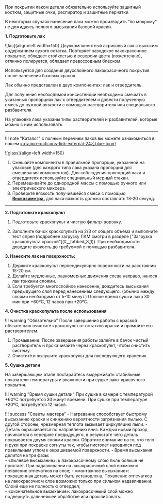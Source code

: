 При покрытии лаком детали обязательно используйте защитный костюм, защитные очки, респиратор и защитные перчатки.

В некоторых случаях нанесение лака можно производить "по мокрому" не дожидаясь полного высыхания базовой краски.

__1. Подготовьте лак__ 

![lac]{align=left width=150}
Двухкомпонентный акриловый лак с высоким содержанием сухого остатка. Повторяет заводское
лакокрасочное покрытие, обладает стойкостью к реверсии цвета (пожелтению), отлично полируется, обладает превосходным блеском.

Используется для создания двухслойного лакокрасочного покрытия после нанесения базовых красок.

Лак обычно представлен в двух компонентах: лак и отвердитель. 

Для получения необходимой консистенции необходимо смешать в указанных пропорциях лак с отвердителем и довести полученную смесь до нужной вязкости с помощью растворителя или специального разбавителя.

На упаковке лака указаны типы растворителей и разбавителей, которые можно с ним использовать.

--- 

!!! note "Каталог"
	с полным перечнем лаков вы можете ознакомиться в нашем [каталоге:octicons-link-external-24:{.blue-icon}](https://autolevel.pro/catalog/laki/)

![glass]{align=left width=150}

1. Смешайте компоненты в правильной пропорции, указанной на упаковке (для каждого типа лака указана пропорция для смешивания компонентов). Для соблюдения пропорций лака и отвердителя используйте специальный мерный стакан. 
2. Перемешивайте до однородной массы с помощью ручного или электрического миксера.
3. Проверьте вязкость получившейся смеси с помощью [__Вискозиметра.__](#__tabbed_7_3) для лака вязкость должна составлять 18-20 секунд.

---
__2. Подготовьте краскопульт__

1. Подготовьте краскопульт и чистую фильтр-воронку.

<ol start="2" markdown><li markdown>Заполните бачок краскопульта на 2/3 от общего объема и выполните тест спрея (подробнее загрузку ЛКМ смотри в разделе ["Загрузка краскопульта краской"](#__tabbed_8_1)). При необходимости доведите вязкость до требуемой с помощью разбавителя.  </li></ol> 

__3. Нанесите лак на поверхность:__

1. Держите краскопульт перпендикулярно поверхности на расстоянии 15-20 см.
2. Делайте медленные, равномерные движения слева направо, нанося лак тонкими слоями.
3. Если требуется многослойное нанесение, дождитесь высыхания предыдущего слоя перед нанесением следующего. (обычно между слоями необходимо от 5-10 минут.) Полное время сушки лака 30 мин при +60ºС, 12 часов при +20ºС.

__4. Очистка краскопульта после использования__

!!! warning "Обязательно"
	После завершения работы с краской обязательно очистите краскопульт от остатков краски и промойте его растворителем.
	
1. Промывание: После завершения работы залейте в бачок чистый растворитель и прокачивайте через краскопульт, чтобы очистить систему.
2. Очистите и высушите краскопульт для последующего хранения.

__5. Сушка детали__

На завершающем этапе постарайтесь выдерживать стабильные показатели температуры и влажности при сушке лако-красочного покрытия. 

!!! warning "Время сушки детали"
	При сушке в камере с температурой +60ºС потребуется 30 минут времени. При сушке при температуре +20ºС, потребуется 12 часов.

!!! success "Советы мастера"
	- Нагревание способствует  быстрому высыханию краски и  снижению вероятности загрязнения пылью. С другой стороны,  чрезмерная теплота вызывает  циркуляцию пыли.
	- Деталь окрашивается по направлению вниз. Каждый новый проход начинается в середине предыдущего, в результате чего деталь покрывается двумя слоями краски. Обратите внимание на то, что тело и руки  при покраске согнуты так,  чтобы пистолет находился  под правильным углом к  окрашиваемой поверхности.
    - Время высыхания делится на три фазы:  
	    - «пылевое высыхание»: к  лакокрасочному слою пыль больше не пристает. При надавливании на лакокрасочный слой возможно появление отпечатков на слое; 
		- «монтажное высыхание»:  покрашенная деталь может быть установлена. Появление отпечатков на лакокрасочном слое возможно только при сильном надавливании. Слоий еще не полностью отвердел;  
		- «окончательное высыхание»:  лакокрасочныий слой можно подвернуть дальнейшей обработке или прошлифовать.
